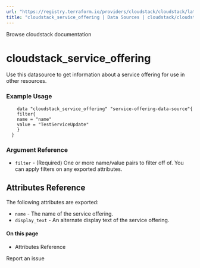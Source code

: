 ```yaml
---
url: "https://registry.terraform.io/providers/cloudstack/cloudstack/latest/docs/data-sources/service_offering"
title: "cloudstack_service_offering | Data Sources | cloudstack/cloudstack | Terraform | Terraform Registry"
---
```


Browse cloudstack documentation

# cloudstack_service_offering

Use this datasource to get information about a service offering for use in other resources.

### Example Usage

```hcl hcl
    data "cloudstack_service_offering" "service-offering-data-source"{
    filter{
    name = "name"
    value = "TestServiceUpdate"
    }
  }
```

### Argument Reference

- `filter` \- (Required) One or more name/value pairs to filter off of. You can apply filters on any exported attributes.

## Attributes Reference

The following attributes are exported:

- `name` \- The name of the service offering.
- `display_text` \- An alternate display text of the service offering.

#### On this page

- Attributes Reference

Report an issue
